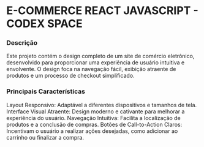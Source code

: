 # E-COMMERCE REACT JAVASCRIPT - CODEX SPACE

### Descrição

Este projeto contém o design completo de um site de comércio eletrônico, desenvolvido para proporcionar uma experiência de usuário intuitiva e envolvente. O design foca na navegação fácil, exibição atraente de produtos e um processo de checkout simplificado.

### Principais Características

Layout Responsivo: Adaptável a diferentes dispositivos e tamanhos de tela.
Interface Visual Atraente: Design moderno e cativante para melhorar a experiência do usuário.
Navegação Intuitiva: Facilita a localização de produtos e a conclusão de compras.
Botões de Call-to-Action Claros: Incentivam o usuário a realizar ações desejadas, como adicionar ao carrinho ou finalizar a compra.
